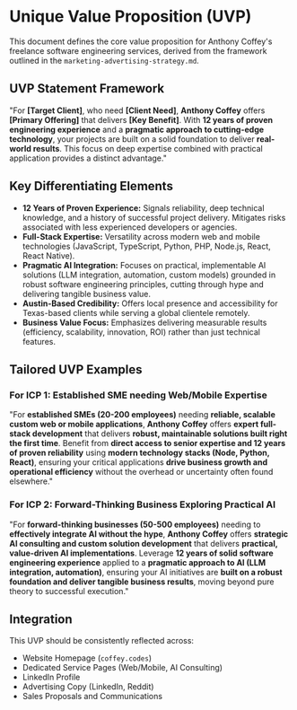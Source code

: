 # Unique Value Proposition (UVP)

This document defines the core value proposition for Anthony Coffey's freelance software engineering services, derived from the framework outlined in the `marketing-advertising-strategy.md`.

## UVP Statement Framework

"For **[Target Client]**, who need **[Client Need]**, **Anthony Coffey** offers **[Primary Offering]** that delivers **[Key Benefit]**. With **12 years of proven engineering experience** and a **pragmatic approach to cutting-edge technology**, your projects are built on a solid foundation to deliver **real-world results**. This focus on deep expertise combined with practical application provides a distinct advantage."

## Key Differentiating Elements

*   **12 Years of Proven Experience:** Signals reliability, deep technical knowledge, and a history of successful project delivery. Mitigates risks associated with less experienced developers or agencies.
*   **Full-Stack Expertise:** Versatility across modern web and mobile technologies (JavaScript, TypeScript, Python, PHP, Node.js, React, React Native).
*   **Pragmatic AI Integration:** Focuses on practical, implementable AI solutions (LLM integration, automation, custom models) grounded in robust software engineering principles, cutting through hype and delivering tangible business value.
*   **Austin-Based Credibility:** Offers local presence and accessibility for Texas-based clients while serving a global clientele remotely.
*   **Business Value Focus:** Emphasizes delivering measurable results (efficiency, scalability, innovation, ROI) rather than just technical features.

## Tailored UVP Examples

### For ICP 1: Established SME needing Web/Mobile Expertise

"For **established SMEs (20-200 employees)** needing **reliable, scalable custom web or mobile applications**, **Anthony Coffey** offers **expert full-stack development** that delivers **robust, maintainable solutions built right the first time**. Benefit from **direct access to senior expertise and 12 years of proven reliability** using **modern technology stacks (Node, Python, React)**, ensuring your critical applications **drive business growth and operational efficiency** without the overhead or uncertainty often found elsewhere."

### For ICP 2: Forward-Thinking Business Exploring Practical AI

"For **forward-thinking businesses (50-500 employees)** needing to **effectively integrate AI without the hype**, **Anthony Coffey** offers **strategic AI consulting and custom solution development** that delivers **practical, value-driven AI implementations**. Leverage **12 years of solid software engineering experience** applied to a **pragmatic approach to AI (LLM integration, automation)**, ensuring your AI initiatives are **built on a robust foundation and deliver tangible business results**, moving beyond pure theory to successful execution."

## Integration

This UVP should be consistently reflected across:
*   Website Homepage (`coffey.codes`)
*   Dedicated Service Pages (Web/Mobile, AI Consulting)
*   LinkedIn Profile
*   Advertising Copy (LinkedIn, Reddit)
*   Sales Proposals and Communications
